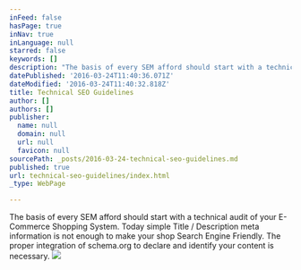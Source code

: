 ```yaml
---
inFeed: false
hasPage: true
inNav: true
inLanguage: null
starred: false
keywords: []
description: "The basis of every SEM afford should start with a technical audit of your E-Commerce Shopping System. \_Today simple Title / Description meta information is not enough to make your shop Search Engine Friendly. The proper integration of \_"
datePublished: '2016-03-24T11:40:36.071Z'
dateModified: '2016-03-24T11:40:32.818Z'
title: Technical SEO Guidelines
author: []
authors: []
publisher:
  name: null
  domain: null
  url: null
  favicon: null
sourcePath: _posts/2016-03-24-technical-seo-guidelines.md
published: true
url: technical-seo-guidelines/index.html
_type: WebPage

---
```

The basis of every SEM afford should start with a technical audit of your E-Commerce Shopping System.  Today simple Title / Description meta information is not enough to make your shop Search Engine Friendly. The proper integration of  schema.org to declare and identify your content is necessary.  ![](https://the-grid-user-content.s3-us-west-2.amazonaws.com/0e7f7963-2ab5-4b56-beb0-7ebb8574497e.jpg)